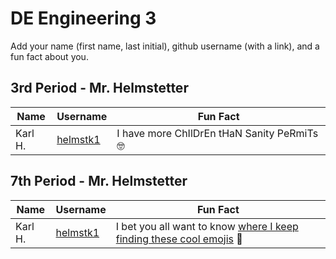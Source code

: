 # DE Engineering 3

Add your name (first name, last initial), github username (with a link), and a fun fact about you.


## 3rd Period - Mr. Helmstetter
Name | Username | Fun Fact
--- | --- | ---
Karl H. | [helmstk1](https://github.com/helmstk1) | I have more ChIlDrEn tHaN Sanity PeRmiTs :nerd_face:


## 7th Period - Mr. Helmstetter
Name | Username | Fun Fact
--- | --- | ---
Karl H. | [helmstk1](https://github.com/helmstk1) | I bet you all want to know [where I keep finding these cool emojis](https://github.com/ikatyang/emoji-cheat-sheet) :mechanical_arm:
